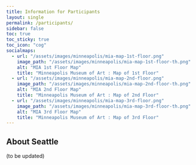 ```yaml
---
title: Information for Participants
layout: single
permalink: /participants/
sidebar: false
toc: true
toc_sticky: true
toc_icon: "cog"
socialmaps:
  - url: "/assets/images/minneapolis/mia-map-1st-floor.png"
    image_path: "/assets/images/minneapolis/mia-map-1st-floor-th.png"
    alt: "MIA 1st Floor Map"
    title: "Minneapolis Museum of Art : Map of 1st Floor"
  - url: "/assets/images/minneapolis/mia-map-2nd-floor.png"
    image_path: "/assets/images/minneapolis/mia-map-2nd-floor-th.png"
    alt: "MIA 2nd Floor Map"
    title: "Minneapolis Museum of Art : Map of 2nd Floor"
  - url: "/assets/images/minneapolis/mia-map-3rd-floor.png"
    image_path: "/assets/images/minneapolis/mia-map-3rd-floor-th.png"
    alt: "MIA 3rd Floor Map"
    title: "Minneapolis Museum of Art : Map of 3rd Floor"
---
```


## About Seattle

(to be updated)

<!--Minneapolis is considered to be one of the safest big cities in the country. Ease of transportation, pedestrian and bike friendly access is abundant, and with over 40,000 people living downtown, that is a natural vibrancy within the city throughout regardless of time of year. 
 
That said, as with anywhere you travel, being aware of your surroundings and not being careless with your belongings is suggested. In June, there is typically a baseball game or Minnesota Lynx (WNBA) game taking place in the evening in the warehouse district and most shopping/restaurants are open and active well into the evening. It stays light out until about 9:00pm at that time of year with dusk lasting until near 9:30/10:00pm. 

Whether you want to check out nearby Minneapolis entertainment districts or explore fun things to do in the Twin Cities, our convenient location on Nicollet Mall puts you in the heart of it all. Located steps from Target Center, Target Field, and the new US Bank Stadium, we make it easy to see a variety of professional sporting events, including the Vikings, Twins, Timberwolves, and Lynx. While relaxing at the hotel, you can take a refreshing swim in the indoor heated pool or workout in the 32,000 sq. ft. StayFit™ Gym, open 24-hours a day.

You can find various local attractions [here](https://www.hyatt.com/en-US/hotel/minnesota/hyatt-regency-minneapolis/msprm/area-attractions) to occupy your free time.

Here are [some](https://www.minneapolis.org/food-drink/restaurants/cheap-eats/) [places](https://www.minneapolis.org/food-drink/restaurants/) for Lunch and Dinner.
 
And, check out the very popular food trucks parked around downtown Minneapolis!  They usually set up on Marquette Avenue about 6-7 blocks from the Hyatt Regency, heading towards Nicollet Mall.
-->
<!--## Welcome Reception

A Welcome Reception will be held on Sunday, June 2nd from 6:00pm to 8:00pm.

Join us in the Nicollet Ballroom of the Hyatt Regency Hotel (the conference venue) where you can meet and make new friends and catch up with your colleagues.  Light food and refreshments will be served.
-->
<!--## Social Event

The NAACL 2019 Social Event will be held on Tuesday, June 4th, from 7:00 pm to 10:00 pm at [The Minneapolis Institute of Art](https://new.artsmia.org/about/).

{% include figure image_path="/assets/images/minneapolis/Mia-exterior-1200x800.jpg" alt="an image of the exterior of the minneapolis institute of art" caption="Inspiring wonder through the power of art. The Minneapolis Institute of Art enriches the community by collecting, preserving, and making accessible outstanding works of art from the world’s diverse cultures." %}

Join us for a cultural event at the Minneapolis Institute of Art. To peak your interest and provide a wonderful experience this evening, we have arranged the following spaces within the Museum to be open to us:

- **1st Floor**: Target Park and General Mills Lobby, and Mia Store.
- **2nd Floor**: 6 Asian Galleries, 6 African Galleries, 24th Street Entrance, and the traveling Hearts of Our People, artwork by Native women celebrates the achievements of over 115 artists from the United States and Canada spanning over 1,000 years.
- **3rd Floor**: European and Contemporary Galleries.

Click on a thumbnail below to see the detailed map of each floor.

{% include gallery id="socialmaps" %}

Eight “Ask Me Guides” will be available throughout the evening with fun facts to share with guests as well as answering guest questions.

Nearby each set of galleries will be themed food stations (for example, Asian foods by the Asian galleries) to enhance your experience. These food and beverage stations will be scattered throughout the museum so, if there is a long line in one area, visit another area and come back to the first area when less busy.

We have hired DJ NEEKASODOPE, who will begin the evening with a medley of culturally diverse music and, of course, ramp up to dance music as the night goes on.

To get to the event, catch one of the luxury motor coaches outside of the Hyatt Regency (the conference hotel) running continuously between 6:45 pm and 7:15 pm. Buses will be available for the return trip to the Hyatt Regency Hotel from 9:30 pm onward.

One entrance ticket will be included with each main conference registration. We may have a few extra tickets for sale for accompanying persons so, if you are interested, stop by the registration desk when there are no lines.

## Registration Hours

The on-site registration counters will only be open during the following hours:

- Sunday, June 2 &ndash; Tuesday, June 4 : 7:30am - 6:00pm
- Wednesday, June 5 : 8:00am - 5:30pm
- Thursday, June 6 &ndash; Friday, June 7 : 7:30am - 5:30pm 

## Poster Information

Each poster paper (main conference, industry track, and Student Research Workshop) will be assigned a free-standing poster board with a display surface that is 8 feet long and 4 feet tall. Authors are free to use as much of that space as they would like. There is a [FedEx office](https://local.fedex.com/mn/minneapolis/office-5570/) in the hotel if you need on-site printing – they are sure to be busy during the conference, so plan ahead if you need their services. 

## WiFi Information

To join the conference wifi: 
- Select the Network named “Hyatt Meeting Space”
- A login page will come up for you to enter a code.
- Enter `NAACL2019` and hit go.
 
If you experience any problems, please call Encore at 612-596-4673 for technical support.

## Live Captioning

For the main conference talks, you can view automatically generated captions on your personal device, in English and/or the language of your choice.  This may help you to follow a talk better. Click [here](/captions) for more details.

## Conference App

This year, the conference is using the Whova platform for the official NAACL-HLT 2019 app! The Whova apps can be downloaded from <a href="https://whova.com/portal/naacl_201906/?source=download_page" target="blank_">this page</a>. To learn how to use the apps effectively, refer to the <a href="https://whova.com/resources/how-to-guide/user-tutorial/" target="blank_">Whova tutorials page</a>.

Once you have downloaded the app, search for the "NAACL HLT 2019" event. If you have registered for the conference and/or you are an author of a paper, you should already be able to access the event. If you are unable to access the event but believe you should be able to, please send an access request along with a reason through the Whova app itself.

Although the current version of the app is fairly stable, it will continue to be updated up until and even during the conference with some minor new features and to address any issues that are discovered. If you notice any issue yourself, please send a message to the App Chair ("Nitin Madnani") from within the app. That's likely to be the fastest way to get it fixed. 

## Remote Presentation

This year, NAACL is introducing the option of remote presentations for presenters who cannot otherwise attend the conference. More details are available in this [blog post](/blog/remote-presentations/) authored by the remote presentation chairs.

To apply for a remote presentation slot at NAACL-2019, please fill out [this form](/downloads/telepresence_form.docx) and e-mail it to [naacl-2019-remote-presentation@googlegroups.com](mailto:naacl-2019-remote-presentation@googlegroups.com). Decisions will be made on a case-by-case basis.

## Transportation

### From the Airport

There is light rail service from both airport terminals to within a few blocks of the conference hotel, for $2 each way.  Tickets are purchased from vending machines at the stations, and trains run every 10 minutes from 6am-7:30pm, and then 3-4 times an hour 7:30pm to midnight.

Specifically, you want the BLUE line Northbound toward downtown (the other direction will take you to the Mall of America).  Take it to the Nicollet Mall Station stop (30min ride), which is at 5th & Nicollet. From there, you can walk the half mile along Nicollet to the hotel (12th & Nicollet), or take any of the 10,11,17 or 18 bus lines (the 10 and 18 are free along this route).

### In the Area
Bus fares range from $2.00 to $3.25, depending on time of day. To ride a few blocks in the Downtown Zone, the fare is $.50. "Free Ride" buses will take you along Nicollet Mall.
 
Catch the train on the Blue or Green line. Light-rail transit (LRT) connects downtown Minneapolis with the airport, Mall of America, Saint Paul and 43 other stations.
 
Visit the [Metro Transit website](https://www.metrotransit.org) for information on routes, schedule and ticket prices.

### Car Sharing
Book a Zipcar online or via the mobile app for a couple of hours or the whole day. Gas and insurance included.

### Amtrak
[The Union Depot](https://www.uniondepot.org) is part of the Amtrak national train system. Amtrak Ticket Office Hours: 6:30 am to 11:30 pm. Self service kiosks are available 24 hours.
 
### Biking &amp; Walking

[Nice Ride](https://www.niceridemn.com) is a non-profit bike sharing system. Simply take a bike, and return it to any station in the system when you arrive at your destination.
 
Built around several lakes and the Mississippi River, Minneapolis's urban cityscape surrounds a lush green park system providing the ideal landscape for walking.

## Maps

A variety of maps of the areas around the conference venue as well as outer Minneapolis areas can be found [here](https://www.minneapolis.org/map-transportation/maps/).
 
[Here](/downloads/naacl-2019-map.pdf) is map of the the area around the conference (Hyatt Regency and the Doubletree Inn and Suites, student housing).
 
And, for those who like to shop or are just curious, [this map](/downloads/nicollet-mall-map.pdf) shows the famous Nicollet Mall.

## Accommodation

{% include figure image_path="/assets/images/minneapolis/hotel.jpg" alt="an image of the hyatt regence hotel" caption="The Hyatt Regency Hotel in Downtown Minneapolis." %}

We have secured accommodation for participants at NAACL-HLT 2019 discounted rates at the Hyatt Regency Minneapolis which is also the conference venue.  You can learn more about the hotel [here](https://www.hyatt.com/en-US/hotel/minnesota/hyatt-regency-minneapolis/msprm).

- Located 12 miles from MSP International Airport.
- Complimentary Wi-fi in all guest rooms.
- Single/Double Room: **$199**, Triple Room: **$224**, Quad Room: **$249**.

Quoted rates will be possible up to 3 days pre- and post-conference, based on hotel availability.  ACL discounted rates are available through <span style="text-decoration: line-through;">Saturday, May 11, 2019</span>&nbsp;Sunday, May 19, 2019. Reservation requests received after the cut-off date will be based on standard room type availability at the contracted group rate.

The rooms may be reserved online [here](https://www.hyatt.com/en-US/group-booking/MSPRM/G-CMPL).

### Students
<span style="color: red; font-weight: bold; font-size: larger; border: 2px solid red; padding: 3px;">SOLD OUT</span>

We have also booked a small number of rooms specifically for students at the [Doubletree Suites by Hilton Minneapolis](https://doubletree3.hilton.com/en/hotels/minnesota/doubletree-suites-by-hilton-hotel-minneapolis-MSPLSDT/index.html) at the super-discounted rates of **$119** per night (1-2 people), **$139** (3 people) and **$159** (4 people). We strongly encourage students to share rooms to the extent possible.

The ACL Office will accept your reservation request and make the reservations on your behalf. Room sharing is recommended since only a limited number of rooms are available at the discounted rates. If you would like to share, you will need to specify the total number of people who will be sharing the room including yourself (i.e., yourself plus 1 to 3 others). Please be aware that rooms typically come with two beds so any more than two people may have to share a bed.

Please complete the <a style="text-decoration: line-through;;" href="https://forms.office.com/Pages/ResponsePage.aspx?id=t-mmC7Ngrk-S835t3Z6bZaQKPumvKxxDqgDQK1a8-MVUREZJUVo4RDBaMTFSMUhJRVpaQkYyTjk1Uy4u">Student Accommodation Request Form</a> (**SOLD OUT**)  to make your reservation request. We will do our best to honor your request on a first-come first-served basis. All requests must be received no later than Wednesday, May 1, 2019 by the ACL Office.

The Doubletree Suites by Hilton Minneapolis is located just minutes from the Hyatt Regency Minneapolis (the conference venue).

## Visa Information

The following questions will help you in determining whether and how to apply for a U.S. visa to attend the conference. 

**Can I travel to the U.S. without a visa?**

Please see [this page](https://travel.state.gov/content/travel/en/us-visas/tourism-visit/visa-waiver-program.html) to determine whether you are eligible to apply for an [Electronic System Travel Authorization (ESTA)](https://esta.cbp.dhs.gov/) instead, which might be cheaper and easier.  This is usually allowed if you hold a passport from a country that participates in the Visa Waiver Program, but there are some exceptions.  Be sure to apply for the ESTA at least 72 hours in advance.  [_Do not_](https://visaguide.world/tips/how-to-avoid-esta-fraud/) purchase your ESTA from any website other than the one linked above.

**What kind of visa do I need?**

To attend the conference, you should apply for a nonimmigrant B-1 visa.  (This also [permits](https://www.cbp.gov/sites/default/files/documents/B-1%20permissible%20activities.pdf) you to engage in tourism during your trip.)

**How do I apply for a visa?**

Please apply well in advance.  Visa applications can take from 1&ndash;4 months to be approved and normally require an interview at a U.S. Embassy or Consulate.  For details, begin [here](https://travel.state.gov/content/travel/en/us-visas/tourism-visit/visitor.html) and navigate to the website for the embassy or consulate nearest you for further visa instructions.

**How much will it cost?**

The non-refundable visa application fee is [approximately $160](https://travel.state.gov/content/travel/en/us-visas/visa-information-resources/fees/fees-visa-services.html#temp) in local currency.  Depending on your nationality, you may also have to pay a [visa issuance fee](https://travel.state.gov/content/travel/en/us-visas/Visa-Reciprocity-and-Civil-Documents-by-Country.html).

**Why should I request a visa invitation letter?**

A letter is not specifically required.  However, you are supposed to [bring documentation](https://travel.state.gov/content/travel/en/us-visas/tourism-visit/visitor.html) to your visa interview.  Bringing a letter from the conference organizers can help to establish the purpose of your trip: for example, we can document that you are coming to present a paper.  You can request such a letter [here](https://bit.ly/2Xp9pnD).

In addition, if you have already paid for your registration, bringing your receipt can help to establish your ability to pay.  In some countries, it may also be wise to bring a letter from your own institution that authorizes you to attend the conference.

**What other documents may be needed in the visa interview?**

The answer to this question varies by the country where the interview is conducted, and perhaps also by your nationality.  Typically you will be asked to bring:
- your visa interview appointment letter
- [suitable](https://travel.state.gov/content/travel/en/us-visas/visa-information-resources/photos.html) photos or digital images
- your passport, valid for at least 6 months beyond the period of stay in the U.S.
- DS-160 application confirmation page
- application fee payment receipt

You may also bring other documentation that will help you answer the interviewer’s questions.  The interviewer is particularly interested to establish:
- The purpose of your trip.  See the previous question.  You may also be asked to bring your CV.
- Your intent to depart the United States after your trip.  You may wish to show your return ticket, and evidence of your work and family responsibilities outside the U.S.
- Your ability to pay all costs of the trip.  You may wish to show your bank statement, or evidence of travel grants or sponsorships, etc.
- Your U.S. stay address.  You may wish to bring your hotel booking information.

**Is it safe to go ahead and register for the conference before I have a visa?**

Yes. If your visa application is denied, you are entitled to [request](mailto:office@aclweb.org) a full refund of your conference registration fees.  
-->
